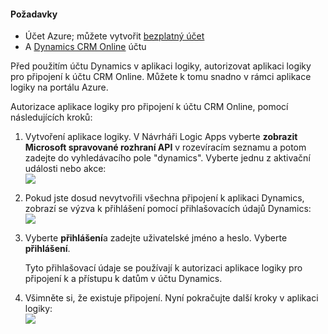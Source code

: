 #### <a name="prerequisites"></a>Požadavky
* Účet Azure; můžete vytvořit [bezplatný účet](https://azure.microsoft.com/free)
* A [Dynamics CRM Online](https://www.microsoft.com/en-us/dynamics/crm-free-trial-overview.aspx) účtu 

Před použitím účtu Dynamics v aplikaci logiky, autorizovat aplikaci logiky pro připojení k účtu CRM Online. Můžete k tomu snadno v rámci aplikace logiky na portálu Azure. 

Autorizace aplikace logiky pro připojení k účtu CRM Online, pomocí následujících kroků:

1. Vytvoření aplikace logiky. V Návrháři Logic Apps vyberte **zobrazit Microsoft spravované rozhraní API** v rozevíracím seznamu a potom zadejte do vyhledávacího pole "dynamics". Vyberte jednu z aktivační události nebo akce:  
   ![](./media/connectors-create-api-crmonline/dynamics-triggers.png)
2. Pokud jste dosud nevytvořili všechna připojení k aplikaci Dynamics, zobrazí se výzva k přihlášení pomocí přihlašovacích údajů Dynamics:  
   ![](./media/connectors-create-api-crmonline/dynamics-signin.png)
3. Vyberte **přihlášení**a zadejte uživatelské jméno a heslo. Vyberte **přihlášení**. 
   
    Tyto přihlašovací údaje se používají k autorizaci aplikace logiky pro připojení k a přístupu k datům v účtu Dynamics. 
4. Všimněte si, že existuje připojení. Nyní pokračujte další kroky v aplikaci logiky:  
   ![](./media/connectors-create-api-crmonline/dynamics-properties.png)

